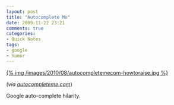 ```yaml
---
layout: post
title: "Autocomplete Me"
date: 2009-11-22 23:21
comments: true
categories:
- Quick Notes
tags:
- google
- humor
---
```


[{% img /images/2010/08/autocompletemecom-howtoraise.jpg %}](http://autocompleteme.com/)

(*via [autocompleteme.com](http://autocompleteme.com/)*)

Google auto-complete hilarity.
